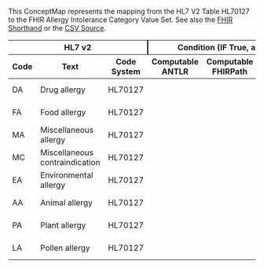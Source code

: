 
This ConceptMap represents the mapping from the HL7 V2 Table HL70127 to the FHIR Allergy Intolerance Category Value Set. See also the <a href='https://github.com/HL7/v2-to-fhir/blob/master/tank/Table HL70127 to Allergy Intolerance Category.fsh'>FHIR Shorthand</a> or the <a href='https://github.com/HL7/v2-to-fhir/blob/master/mappings/codesystems/HL7 Concept Map_ AllergenType[AllergyIntoleranceCategory] - Sheet1.csv'>CSV Source</a>.
<table class='grid'><thead>
<tr><th colspan='3' style='border-right: 2px solid black;'>HL7 v2</th><th colspan='3' style='border-right: 2px solid black;'>Condition (IF True, args)</th><th colspan='4'>HL7 FHIR</th><th rowspan='2'>Comments</th></tr>
<tr><th>Code</th><th>Text</th><th>Code System</th><th>Computable ANTLR</th><th>Computable FHIRPath</th><th>Narrative</th><th>Code</th><th>Proposed Extension</th><th>Display</th><th>Code System</th></tr></thead>
<tbody>
<tr><td>DA</td><td>Drug allergy</td><td style='border-right: 2px'>HL70127</td><td></td><td></td><td style='border-right: 2px'></td><td>medication</td><td></td><td>Medication</td><td><a href='https://hl7.org/fhir/R4/codesystem-allergy-intolerance-category.html'>http://hl7.org/fhir/allergy-intolerance-category</a></td><td></td></tr>
<tr><td>FA</td><td>Food allergy</td><td style='border-right: 2px'>HL70127</td><td></td><td></td><td style='border-right: 2px'></td><td>food</td><td></td><td>Food</td><td><a href='https://hl7.org/fhir/R4/codesystem-allergy-intolerance-category.html'>http://hl7.org/fhir/allergy-intolerance-category</a></td><td></td></tr>
<tr><td>MA</td><td>Miscellaneous allergy</td><td style='border-right: 2px'>HL70127</td><td></td><td></td><td style='border-right: 2px'></td><td></td><td></td><td></td><td></td><td></td></tr>
<tr><td>MC</td><td>Miscellaneous contraindication</td><td style='border-right: 2px'>HL70127</td><td></td><td></td><td style='border-right: 2px'></td><td></td><td></td><td></td><td></td><td></td></tr>
<tr><td>EA</td><td>Environmental allergy</td><td style='border-right: 2px'>HL70127</td><td></td><td></td><td style='border-right: 2px'></td><td>environment</td><td></td><td>Environment</td><td><a href='https://hl7.org/fhir/R4/codesystem-allergy-intolerance-category.html'>http://hl7.org/fhir/allergy-intolerance-category</a></td><td></td></tr>
<tr><td>AA</td><td>Animal allergy</td><td style='border-right: 2px'>HL70127</td><td></td><td></td><td style='border-right: 2px'></td><td>biologic</td><td></td><td>Environment</td><td><a href='https://hl7.org/fhir/R4/codesystem-allergy-intolerance-category.html'>http://hl7.org/fhir/allergy-intolerance-category</a></td><td></td></tr>
<tr><td>PA</td><td>Plant allergy</td><td style='border-right: 2px'>HL70127</td><td></td><td></td><td style='border-right: 2px'></td><td>environment</td><td></td><td>Environment</td><td><a href='https://hl7.org/fhir/R4/codesystem-allergy-intolerance-category.html'>http://hl7.org/fhir/allergy-intolerance-category</a></td><td></td></tr>
<tr><td>LA</td><td>Pollen allergy</td><td style='border-right: 2px'>HL70127</td><td></td><td></td><td style='border-right: 2px'></td><td>environment</td><td></td><td>Environment</td><td><a href='https://hl7.org/fhir/R4/codesystem-allergy-intolerance-category.html'>http://hl7.org/fhir/allergy-intolerance-category</a></td><td></td></tr>
</tbody></table>
